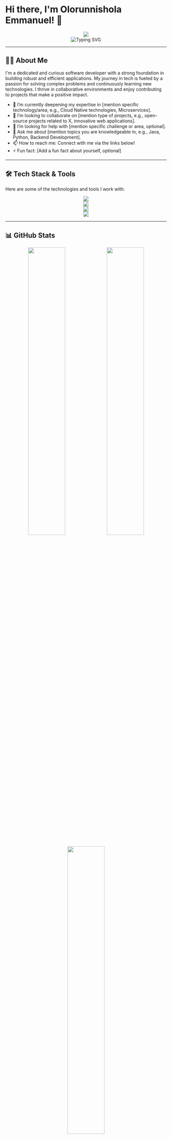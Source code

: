 # Hi there, I'm Olorunnishola Emmanuel! 👋

<div align="center">
  <a href="https://github.com/jospag">
    <img src="https://capsule-render.vercel.app/api?type=waving&color=gradient&height=150&section=header&text=Olorunnishola%20Emmanuel&fontSize=74&animation=fadeIn&fontAlignY=35&descAlignY=60&desc=Passionate%20Software%20Developer%20%7C%20Problem%20Solver%20%7C%20Lifelong%20Learner&descAlign=50"/>
  </a>
</div>

<div align="center">
  <img src="https://readme-typing-svg.herokuapp.com?font=Fira+Code&pause=1000&color=008080&center=true&vCenter=true&width=435&lines=Software+Developer;Backend+Specialist;Frontend+Enthusiast;Tech+Explorer" alt="Typing SVG" />
</div>

---

## 👨‍💻 About Me

I'm a dedicated and curious software developer with a strong foundation in building robust and efficient applications. My journey in tech is fueled by a passion for solving complex problems and continuously learning new technologies. I thrive in collaborative environments and enjoy contributing to projects that make a positive impact.

*   🌱 I’m currently deepening my expertise in [mention specific technology/area, e.g., Cloud Native technologies, Microservices].
*   👯 I’m looking to collaborate on [mention type of projects, e.g., open-source projects related to X, innovative web applications].
*   🤔 I’m looking for help with [mention specific challenge or area, optional].
*   💬 Ask me about [mention topics you are knowledgeable in, e.g., Java, Python, Backend Development].
*   📫 How to reach me: Connect with me via the links below!
*   ⚡ Fun fact: [Add a fun fact about yourself, optional]

---

## 🛠️ Tech Stack & Tools

Here are some of the technologies and tools I work with:

<p align="center">
  <!-- Languages -->
  <a href="https://skillicons.dev">
    <img src="https://skillicons.dev/icons?i=java,python,js,html,css,bash" />
  </a>
  <br>
  <!-- Frameworks/Libraries -->
  <a href="https://skillicons.dev">
    <img src="https://skillicons.dev/icons?i=spring,django,react,nodejs" />
  </a>
  <br>
  <!-- Databases -->
  <a href="https://skillicons.dev">
    <img src="https://skillicons.dev/icons?i=postgres,mysql,mongodb" />
  </a>
  <br>
  <!-- Tools/Platforms -->
  <a href="https://skillicons.dev">
    <img src="https://skillicons.dev/icons?i=git,github,docker,kubernetes,aws,linux" />
  </a>
</p>

---

## 📊 GitHub Stats

<p align="center">
  <img width="48%" src="https://github-readme-stats.vercel.app/api?username=jospag&show_icons=true&theme=tokyonight&hide_border=true&count_private=true" /> 
  <img width="48%" src="https://github-readme-stats.vercel.app/api/top-langs/?username=jospag&layout=compact&theme=tokyonight&hide_border=true" />
  <br>
  <img width="48%" src="https://github-readme-streak-stats.herokuapp.com/?user=jospag&theme=tokyonight&hide_border=true" />
  <br>
  <!-- GitHub Profile Trophy -->
  <img src="https://github-profile-trophy.vercel.app/?username=jospag&theme=tokyonight&no-frame=true&no-bg=true&margin-w=15" />
</p>

---

## 📈 Contribution Activity

<p align="center">
  <img src="https://github-readme-activity-graph.vercel.app/graph?username=jospag&theme=tokyo-night&hide_border=true&area=true" alt="Contribution Graph" />
</p>

---

## ✨ Featured Projects

<p align="center">
  <a href="https://github.com/jospag/sequence-risk-comic-builder-final">
    <img src="https://github-readme-stats.vercel.app/api/pin/?username=jospag&repo=sequence-risk-comic-builder-final&theme=tokyonight&hide_border=true" />
  </a>
  <a href="https://github.com/jospag/e-commerce">
    <img src="https://github-readme-stats.vercel.app/api/pin/?username=jospag&repo=e-commerce&theme=tokyonight&hide_border=true" />
  </a>
  <a href="https://github.com/jospag/employee_management">
    <img src="https://github-readme-stats.vercel.app/api/pin/?username=jospag&repo=employee_management&theme=tokyonight&hide_border=true" />
  </a>
  <!-- Add more project pins if desired -->
</p>

---

## 🌐 Connect With Me

<p align="center">
  <a href="https://www.linkedin.com/in/olorunnisholaemmanuel" target="_blank">
    <img src="https://img.shields.io/badge/LinkedIn-%230077B5.svg?style=for-the-badge&logo=linkedin&logoColor=white" alt="LinkedIn" />
  </a>&nbsp;
  <a href="mailto:emmanuel.o9109@gmail.com" target="_blank">
    <img src="https://img.shields.io/badge/Gmail-D14836?style=for-the-badge&logo=gmail&logoColor=white" alt="Gmail" />
  </a>&nbsp;
  <!-- Add other social links if desired -->
  <!-- <a href="https://twitter.com/YOUR_TWITTER_HANDLE" target="_blank">
    <img src="https://img.shields.io/badge/Twitter-%231DA1F2.svg?style=for-the-badge&logo=Twitter&logoColor=white" alt="Twitter" />
  </a>&nbsp; -->
</p>

---

<div align="center">
  <img src="https://komarev.com/ghpvc/?username=jospag&label=Profile%20views&color=blueviolet&style=flat-square" alt="Profile Views"/>
</div>

<div align="center">
  <img src="https://capsule-render.vercel.app/api?type=wave&color=gradient&height=100&section=footer" alt="Footer Wave" />
</div>

